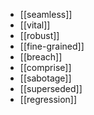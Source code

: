 - [[seamless]]
- [[vital]]
- [[robust]]
- [[fine-grained]]
- [[breach]]
- [[comprise]]
- [[sabotage]]
- [[superseded]]
- [[regression]]